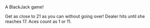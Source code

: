 A BlackJack game! 

Get as close to 21 as you can without going over!
Dealer hits until she reaches 17. Aces count as 1 or 11.
